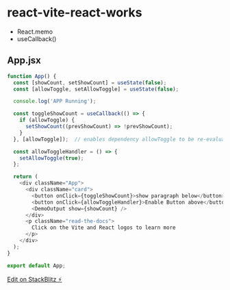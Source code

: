 # react-vite-react-works

- React.memo
- useCallback()

## App.jsx

```js
function App() {
  const [showCount, setShowCount] = useState(false);
  const [allowToggle, setAllowToggle] = useState(false);

  console.log('APP Running');

  const toggleShowCount = useCallback(() => {
    if (allowToggle) {
      setShowCount((prevShowCount) => !prevShowCount);
    }
  }, [allowToggle]);  // enables dependency allowToggle to be re-evaluated

  const allowToggleHandler = () => {
    setAllowToggle(true);
  };

  return (
    <div className="App">
      <div className="card">
        <button onClick={toggleShowCount}>show paragraph below</button>
        <button onClick={allowToggleHandler}>Enable Button above</button>
        <DemoOutput show={showCount} />
      </div>
      <p className="read-the-docs">
        Click on the Vite and React logos to learn more
      </p>
    </div>
  );
}

export default App;
```

[Edit on StackBlitz ⚡️](https://stackblitz.com/edit/vitejs-vite-ff2oqd)
